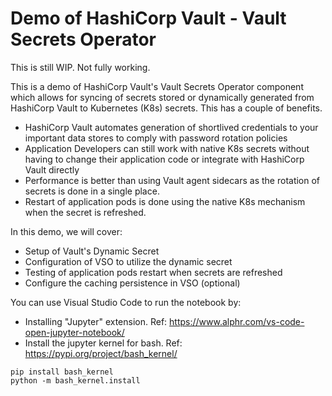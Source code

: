 # Demo of HashiCorp Vault - Vault Secrets Operator

This is still WIP.  Not fully working.

This is a demo of HashiCorp Vault's Vault Secrets Operator component which allows for syncing of secrets stored or dynamically generated from HashiCorp Vault to Kubernetes (K8s) secrets.  This has a couple of benefits.
- HashiCorp Vault automates generation of shortlived credentials to your important data stores to comply with password rotation policies
- Application Developers can still work with native K8s secrets without having to change their application code or integrate with HashiCorp Vault directly
- Performance is better than using Vault agent sidecars as the rotation of secrets is done in a single place.
- Restart of application pods is done using the native K8s mechanism when the secret is refreshed.

In this demo, we will cover:
- Setup of Vault's Dynamic Secret
- Configuration of VSO to utilize the dynamic secret
- Testing of application pods restart when secrets are refreshed
- Configure the caching persistence in VSO (optional)


You can use Visual Studio Code to run the notebook by:
- Installing "Jupyter" extension. Ref: https://www.alphr.com/vs-code-open-jupyter-notebook/
- Install the jupyter kernel for bash. Ref: https://pypi.org/project/bash_kernel/
```shell
pip install bash_kernel
python -m bash_kernel.install
```
